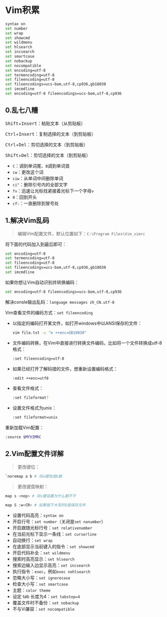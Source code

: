 # Vim积累

```bash
syntax on
set number
set wrap
set showcmd
set wildmenu
set hlsearch
set incsearch
set smartcase
set nobackup
set nocompatible
set encoding=utf-8
set termencoding=utf-8
set fileencoding=utf-8
set fileencodings=ucs-bom,utf-8,cp936,gb18030
set imcmdline
set encoding=utf-8 fileencodings=ucs-bom,utf-8,cp936
```

## 0.乱七八糟

<kbd>Shift</kbd>+<kbd>Insert</kbd>：粘贴文本（从剪贴板）

<kbd>Ctrl</kbd>+<kbd>Insert</kbd>：复制选择的文本（到剪贴板）

<kbd>Ctrl</kbd>+<kbd>Del</kbd>：剪切选择的文本（到剪贴板）

<kbd>Shift</kbd>+<kbd>Del</kbd>：剪切选择的文本（到剪贴板）

* `C`：调到单词尾、`B`调到单词首
* `cw`：更改这个词
* `ciw`：从单词中间删除单词
* `ci"`：删除引号内的全部文字
* `fv`：迅速让光标找紧接着光标下一个字母`v`
* `0`：回到开头
* `cf:`：一直删除到冒号处

## 1.解决Vim乱码

> 编辑Vim配置文件，默认位置如下：`C:\Program Files\Vim_vimrc`

将下面的代码加入到最后即可：

```bash
set encoding=utf-8
set termencoding=utf-8
set fileencoding=utf-8
set fileencodings=ucs-bom,utf-8,cp936,gb18030
set imcmdline
```

如果你想让Vim自动识别并转换编码：

```bash
set encoding=utf-8 fileencodings=ucs-bom,utf-8,cp936
```

解决consle输出乱码：`language messages zh_CN.utf-8`

Vim查看文件的编码方式：`set fileencoding`

* 以指定的编码打开某文件，如打开windows中以ANSI保存的文件：

  ```bash
  vim file.txt -c "e ++enc=GB18030"
  ```

* 文件编码转换，在Vim中直接进行转换文件编码，比如将一个文件转换成utf-8格式：

  ```bash
  :set fileencoding=utf-8
  ```

* 如果已经打开了解码错的文件，想重新设置编码格式：

  ```bash
  :edit ++enc=utf8
  ```

* 查看文件格式：

  ```bash
  :set fileformat?
  ```

* 设置文件格式为unix：

  ```bash
  :set fileformat=unix
  ```

重新加载Vim配置：

```bash
:source $MYVIMRC
```

## 2.Vim配置文件详解

> 更改键位：

```bash
`noremap a b # 将a键改成b键
```

> 更改键盘映射：

```bash
map s <nop> # 将s键设置为什么都不干
```

```bash
map S :w<CR> # 如果按下大写的S就保存文件
```

* 设置代码高亮：`syntax on`
* 开启行号：`set number`（关闭是`set nonumber`）
* 开启跟随光标行号：`set relativenumber`
* 在当前光标下显示一条线：`set cursorline`
* 自动换行：`set wrap`
* 在底部显示当前键入的指令：`set showcmd`
* 开启代码补全：`set wildmenu`
* 搜索时高亮显示：`set hlsearch`
* 搜索边输入边显示高亮：`set incsearch`
* 执行指令：`exec`，例如`exec nohlsearch`
* 忽略大小写：`set ignorecase`
* 检查大小写：`set smartcase`
* 主题：`color theme`
* 设定 tab 长度为4：`set tabstop=4`
* 覆盖文件时不备份：`set nobackup`
* 不与Vi兼容：`set nocompatible`
